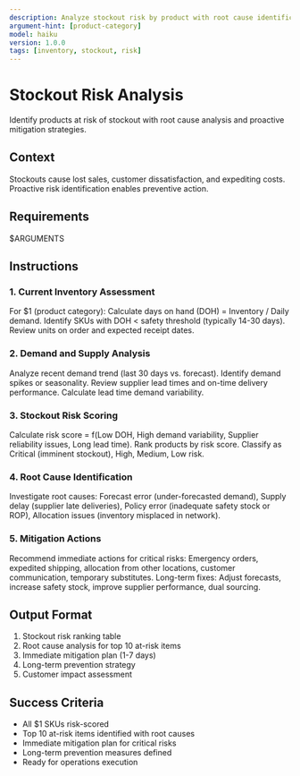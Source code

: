 ```yaml
---
description: Analyze stockout risk by product with root cause identification and mitigation recommendations.
argument-hint: [product-category]
model: haiku
version: 1.0.0
tags: [inventory, stockout, risk]
---
```


# Stockout Risk Analysis

Identify products at risk of stockout with root cause analysis and proactive mitigation strategies.

## Context

Stockouts cause lost sales, customer dissatisfaction, and expediting costs. Proactive risk identification enables preventive action.

## Requirements
$ARGUMENTS

## Instructions

### 1. Current Inventory Assessment
For $1 (product category): Calculate days on hand (DOH) = Inventory / Daily demand. Identify SKUs with DOH < safety threshold (typically 14-30 days). Review units on order and expected receipt dates.

### 2. Demand and Supply Analysis
Analyze recent demand trend (last 30 days vs. forecast). Identify demand spikes or seasonality. Review supplier lead times and on-time delivery performance. Calculate lead time demand variability.

### 3. Stockout Risk Scoring
Calculate risk score = f(Low DOH, High demand variability, Supplier reliability issues, Long lead time). Rank products by risk score. Classify as Critical (imminent stockout), High, Medium, Low risk.

### 4. Root Cause Identification
Investigate root causes: Forecast error (under-forecasted demand), Supply delay (supplier late deliveries), Policy error (inadequate safety stock or ROP), Allocation issues (inventory misplaced in network).

### 5. Mitigation Actions
Recommend immediate actions for critical risks: Emergency orders, expedited shipping, allocation from other locations, customer communication, temporary substitutes. Long-term fixes: Adjust forecasts, increase safety stock, improve supplier performance, dual sourcing.

## Output Format
1. Stockout risk ranking table
2. Root cause analysis for top 10 at-risk items
3. Immediate mitigation plan (1-7 days)
4. Long-term prevention strategy
5. Customer impact assessment

## Success Criteria
- All $1 SKUs risk-scored
- Top 10 at-risk items identified with root causes
- Immediate mitigation plan for critical risks
- Long-term prevention measures defined
- Ready for operations execution
